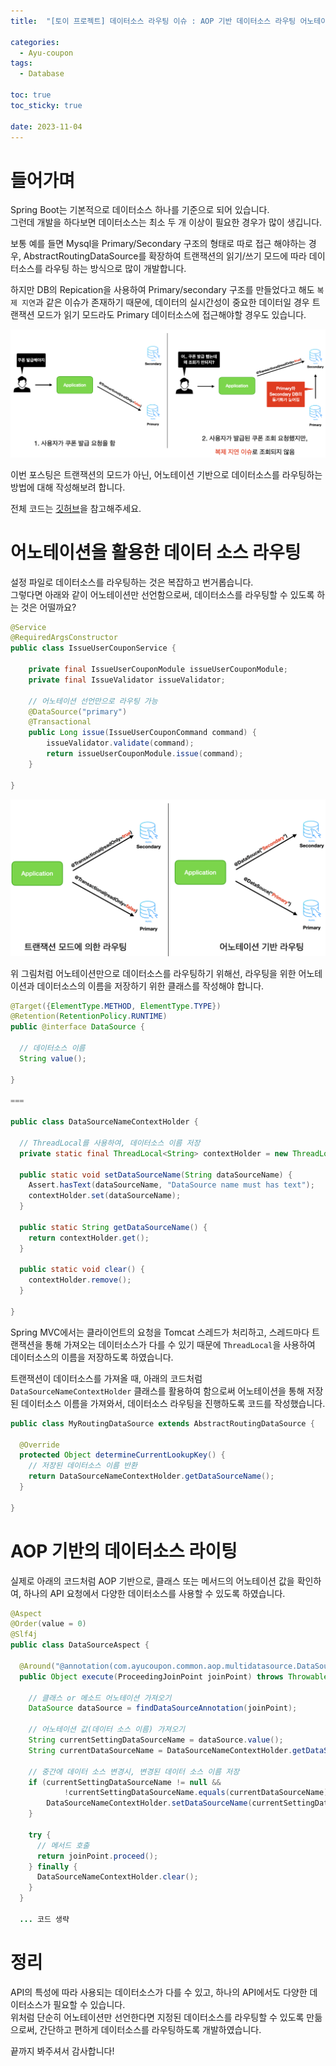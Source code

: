 ```yaml
---
title:  "[토이 프로젝트] 데이터소스 라우팅 이슈 : AOP 기반 데이터소스 라우팅 어노테이션"

categories:
  - Ayu-coupon
tags:
  - Database

toc: true
toc_sticky: true

date: 2023-11-04
---
```


# 들어가며

Spring Boot는 기본적으로 데이터소스 하나를 기준으로 되어 있습니다.  
그런데 개발을 하다보면 데이터소스는 최소 두 개 이상이 필요한 경우가 많이 생깁니다.

보통 예를 들면 Mysql을 Primary/Secondary 구조의 형태로 따로 접근 해야하는 경우, AbstractRoutingDataSource를 확장하여 트랜잭션의 읽기/쓰기 모드에 따라 데이터소스를 라우팅 하는 방식으로 많이 개발합니다.

하지만 DB의 Repication을 사용하여 Primary/secondary 구조를 만들었다고 해도 `복제 지연`과 같은 이슈가 존재하기 때문에, 데이터의 실시간성이 중요한 데이터일 경우 트랜잭션 모드가 읽기 모드라도 Primary 데이터소스에 접근해야할 경우도 있습니다. 

![](../../image/Toy-Project/[토이%20프로젝트]%20데이터소스%20라우팅%20이슈%20:%20AOP를%20활용한%20커스텀%20데이터소스%20라우팅%20어노테이션/0.png)

이번 포스팅은 트랜잭션의 모드가 아닌, 어노테이션 기반으로 데이터소스를 라우팅하는 방법에 대해 작성해보려 합니다.  

전체 코드는 [깃허브](https://github.com/f-lab-edu/AYU-Coupon-Service/tree/develop/src/main/java/com/ayucoupon/common/aop/multidatasource)을 참고해주세요.

# 어노테이션을 활용한 데이터 소스 라우팅

설정 파일로 데이터소스를 라우팅하는 것은 복잡하고 번거롭습니다.  
그렇다면 아래와 같이 어노테이션만 선언함으로써, 데이터소스를 라우팅할 수 있도록 하는 것은 어떨까요?  

```java
@Service
@RequiredArgsConstructor
public class IssueUserCouponService {

    private final IssueUserCouponModule issueUserCouponModule;
    private final IssueValidator issueValidator;

    // 어노테이션 선언만으로 라우팅 가능
    @DataSource("primary")
    @Transactional
    public Long issue(IssueUserCouponCommand command) {
        issueValidator.validate(command);
        return issueUserCouponModule.issue(command);
    }

}
```

![](../../image/Toy-Project/[토이%20프로젝트]%20데이터소스%20라우팅%20이슈%20:%20AOP를%20활용한%20커스텀%20데이터소스%20라우팅%20어노테이션/1.png)



위 그림처럼 어노테이션만으로 데이터소스를 라우팅하기 위해선, 라우팅을 위한 어노테이션과 데이터소스의 이름을 저장하기 위한 클래스를 작성해야 합니다.

```java
@Target({ElementType.METHOD, ElementType.TYPE})
@Retention(RetentionPolicy.RUNTIME)
public @interface DataSource {

  // 데이터소스 이름
  String value();

}

===

public class DataSourceNameContextHolder {

  // ThreadLocal를 사용하여, 데이터소스 이름 저장
  private static final ThreadLocal<String> contextHolder = new ThreadLocal<>();

  public static void setDataSourceName(String dataSourceName) {
    Assert.hasText(dataSourceName, "DataSource name must has text");
    contextHolder.set(dataSourceName);
  }

  public static String getDataSourceName() {
    return contextHolder.get();
  }

  public static void clear() {
    contextHolder.remove();
  }

}
```

Spring MVC에서는 클라이언트의 요청을 Tomcat 스레드가 처리하고, 스레드마다 트랜잭션을 통해 가져오는 데이터소스가 다를 수 있기 때문에 `ThreadLocal`을 사용하여 데이터소스의 이름을 저장하도록 하였습니다.

트랜잭션이 데이터소스를 가져올 때, 아래의 코드처럼 `DataSourceNameContextHolder` 클래스를 활용하여 함으로써 어노테이션을 통해 저장된 데이터소스 이름을 가져와서, 데이터소스 라우팅을 진행하도록 코드를 작성했습니다.

```java
public class MyRoutingDataSource extends AbstractRoutingDataSource {
    
  @Override
  protected Object determineCurrentLookupKey() {
    // 저장된 데이터소스 이름 반환
    return DataSourceNameContextHolder.getDataSourceName();
  }

}
```

# AOP 기반의 데이터소스 라이팅

실제로 아래의 코드처럼 AOP 기반으로, 클래스 또는 메서드의 어노테이션 값을 확인하여, 하나의 API 요청에서 다양한 데이터소스를 사용할 수 있도록 하였습니다.

```java
@Aspect
@Order(value = 0)
@Slf4j
public class DataSourceAspect {

  @Around("@annotation(com.ayucoupon.common.aop.multidatasource.DataSource)")
  public Object execute(ProceedingJoinPoint joinPoint) throws Throwable {

    // 클래스 or 메소드 어노테이션 가져오기
    DataSource dataSource = findDataSourceAnnotation(joinPoint);

    // 어노테이션 값(데이터 소스 이름) 가져오기
    String currentSettingDataSourceName = dataSource.value();
    String currentDataSourceName = DataSourceNameContextHolder.getDataSourceName();

    // 중간에 데이터 소스 변경시, 변경된 데이터 소스 이름 저장
    if (currentSettingDataSourceName != null &&
            !currentSettingDataSourceName.equals(currentDataSourceName)) {
        DataSourceNameContextHolder.setDataSourceName(currentSettingDataSourceName);
    }

    try {
      // 메서드 호출
      return joinPoint.proceed();
    } finally {
      DataSourceNameContextHolder.clear();
    }
  }

  ... 코드 생략

```

# 정리

API의 특성에 따라 사용되는 데이터소스가 다를 수 있고, 하나의 API에서도 다양한 데이터소스가 필요할 수 있습니다.  
위처럼 단순히 어노테이션만 선언한다면 지정된 데이터소스를 라우팅할 수 있도록 만듦으로써, 간단하고 편하게 데이터소스를 라우팅하도록 개발하였습니다.

끝까지 봐주셔서 감사합니다!
